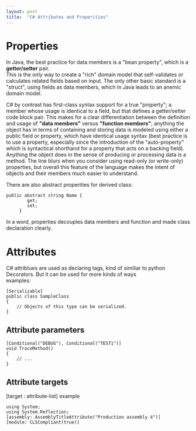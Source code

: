 ```yaml
---
layout: post
title:  "C# Attributes and Properities"
---
```


# Properties
 
 In Java, the best practice for data members is a "bean property", which is a **getter/setter** pair.<br> This is the only way to create a "rich" domain model that self-validates or calculates related fields based on input. The only other basic standard is a "struct", using fields as data members, which in Java leads to an anemic domain model. <br>

 C# by contrast has first-class syntax support for a true "property"; a member whose usage is identical to a field, but that defines a getter/setter code block pair. This makes for a clear differentiation between the definition and usage of **"data members"** versus **"function members"**; anything the object has in terms of containing and storing data is modeled using either a public field or property, which have identical usage syntax (best practice is to use a property, especially since the introduction of the "auto-property" which is syntactical shorthand for a property that acts on a backing field). Anything the object does in the sense of producing or processing data is a method. The line blurs when you consider using read-only (or write-only) properties, but overall this feature of the language makes the intent of objects and their members much easier to understand.<br>
 
 There are also abstract properities for derived class:
 ```
 public abstract string Name {
         get;
         set;
      }
 ```

 In a word, properties decouples data members and function and made class declaration clearly.




# Attributes
C# attribtues are used as declaring tags, kind of similiar to python Decorators. But it can be used for more kinds of ways <br>
examples:
```
[Serializable]
public class SampleClass
{
    // Objects of this type can be serialized.
}
```
## Attribute parameters
```
[Conditional("DEBUG"), Conditional("TEST1")]
void TraceMethod()
{
    // ...
}
```

## Attribute targets
[target : attribute-list]
example
```
using System;
using System.Reflection;
[assembly: AssemblyTitleAttribute("Production assembly 4")]
[module: CLSCompliant(true)]
```
